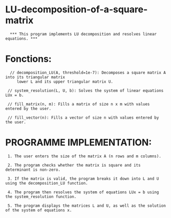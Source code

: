 # LU-decomposition-of-a-square-matrix

      *** This program implements LU decomposition and resolves linear equations. ***

# Fonctions: 

      // decomposition_LU(A, threshold=1e-7): Decomposes a square matrix A into its triangular matrix
         lower L and its upper triangular matrix U.
         
     // system_resolution(L, U, b): Solves the system of linear equations LUx = b.
     
     // fill_matrix(n, m): Fills a matrix of size n x m with values entered by the user.
     
     // fill_vector(n): Fills a vector of size n with values entered by the user.
     
# PROGRAMME IMPLEMENTATION:

     1. The user enters the size of the matrix A (n rows and m columns).
     
     2. The program checks whether the matrix is square and its determinant is non-zero.
     
     3. If the matrix is valid, the program breaks it down into L and U using the decomposition_LU function.
     
     4. The program then resolves the system of equations LUx = b using the system_resolution function.
     
     5. The program displays the matrices L and U, as well as the solution of the system of equations x.
